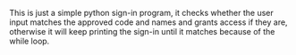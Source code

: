 This is just a simple python sign-in program, it checks whether the user input matches the approved code and names and grants access if they are, otherwise it will keep printing the sign-in until it matches because of the while loop.
